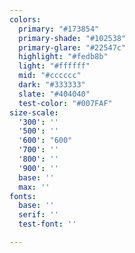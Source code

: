 ```yaml
---
colors:
  primary: "#173854"
  primary-shade: "#102538"
  primary-glare: "#22547c"
  highlight: "#fedb8b"
  light: "#ffffff"
  mid: "#cccccc"
  dark: "#333333"
  slate: "#404040"
  test-color: "#007FAF"
size-scale:
  '300': ''
  '500': ''
  '600': "600"
  '700': ''
  '800': ''
  '900': ''
  base: ''
  max: ''
fonts:
  base: ''
  serif: ''
  test-font: ''

---
```

